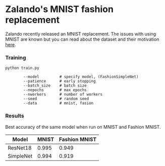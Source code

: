 # Zalando's MNIST fashion replacement

Zalando recently released an MNIST replacement. The issues with using MNIST are
known but you can read about the dataset and their motivation [here](https://github.com/zalandoresearch/fashion-mnist).

### Training
```
python train.py

        --model         # specify model, (FashionSimpleNet)
        --patience      # early stopping
        --batch_size    # batch size
        --nepochs       # max epochs
        --nworkers      # number of workers
        --seed          # random seed
        --data          # mnist, fasion
```


### Results
Best accuracy of the same model when run on MNIST and Fashion MNIST.

|Model|MNIST|Fashion MNIST|
|---|---|---|
|ResNet18| 0.995 | 0.949|
|SimpleNet|0.994|0.919|
